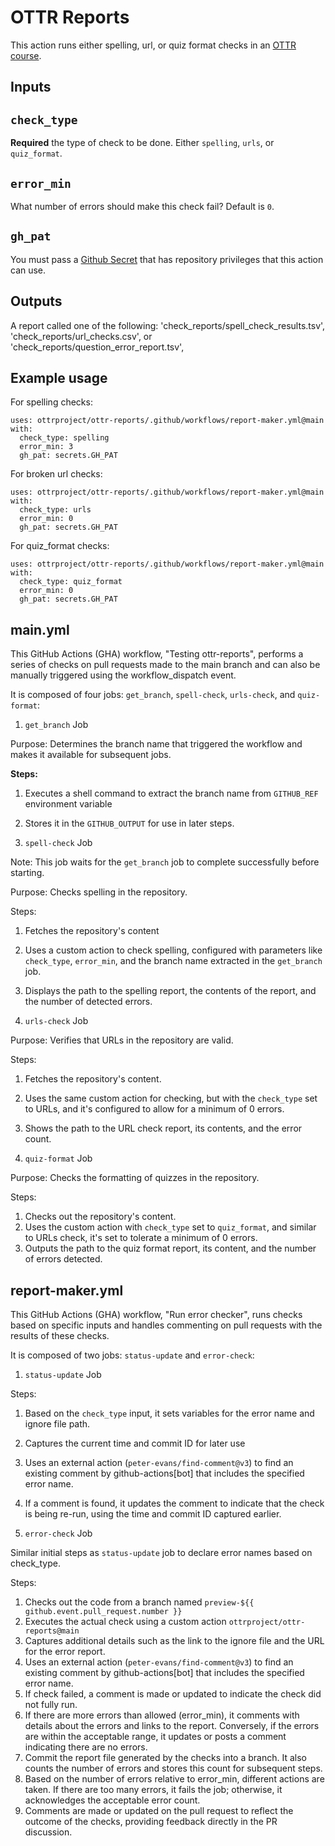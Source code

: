 # OTTR Reports

This action runs either spelling, url, or quiz format checks in an [OTTR course](https://github.com/ottrproject/OTTR_Template).


## Inputs

## `check_type`

**Required** the type of check to be done. Either `spelling`, `urls`, or `quiz_format`.

## `error_min`

What number of errors should make this check fail? Default is `0`.

## `gh_pat`

You must pass a [Github Secret](https://docs.github.com/en/actions/security-guides/encrypted-secrets) that has repository privileges that this action can use.

## Outputs

A report called one of the following:
'check_reports/spell_check_results.tsv', 'check_reports/url_checks.csv', or 'check_reports/question_error_report.tsv',

## Example usage

For spelling checks:
```
uses: ottrproject/ottr-reports/.github/workflows/report-maker.yml@main
with:
  check_type: spelling
  error_min: 3
  gh_pat: secrets.GH_PAT
```

For broken url checks:
```
uses: ottrproject/ottr-reports/.github/workflows/report-maker.yml@main
with:
  check_type: urls
  error_min: 0
  gh_pat: secrets.GH_PAT
```

For quiz_format checks:
```
uses: ottrproject/ottr-reports/.github/workflows/report-maker.yml@main
with:
  check_type: quiz_format
  error_min: 0
  gh_pat: secrets.GH_PAT
```


## main.yml

This GitHub Actions (GHA) workflow, "Testing ottr-reports", performs a series of checks on pull requests made to the main branch and can also be manually triggered using the workflow_dispatch event.

It is composed of four jobs: `get_branch`, `spell-check`, `urls-check`, and `quiz-format`:

1. `get_branch` Job

Purpose: Determines the branch name that triggered the workflow and makes it available for subsequent jobs.

**Steps:**
1. Executes a shell command to extract the branch name from `GITHUB_REF` environment variable
2. Stores it in the `GITHUB_OUTPUT` for use in later steps.


2. `spell-check` Job

Note: This job waits for the `get_branch` job to complete successfully before starting.

Purpose: Checks spelling in the repository.

Steps: 
1. Fetches the repository's content 
2. Uses a custom action to check spelling, configured with parameters like `check_type`, `error_min`, and the branch name extracted in the `get_branch` job.
3. Displays the path to the spelling report, the contents of the report, and the number of detected errors.


3. `urls-check` Job

Purpose: Verifies that URLs in the repository are valid.

Steps:
1. Fetches the repository's content.
2. Uses the same custom action for checking, but with the `check_type` set to URLs, and it's configured to allow for a minimum of 0 errors.
3. Shows the path to the URL check report, its contents, and the error count.


4. `quiz-format` Job

Purpose: Checks the formatting of quizzes in the repository.

Steps:
1. Checks out the repository's content.
2. Uses the custom action with `check_type` set to `quiz_format`, and similar to URLs check, it's set to tolerate a minimum of 0 errors.
3. Outputs the path to the quiz format report, its content, and the number of errors detected.


## report-maker.yml

This GitHub Actions (GHA) workflow, "Run error checker", runs checks based on specific inputs and handles commenting on pull requests with the results of these checks.

It is composed of two jobs: `status-update` and `error-check`:

1. `status-update` Job

Steps:
1. Based on the `check_type` input, it sets variables for the error name and ignore file path.
2. Captures the current time and commit ID for later use 
3. Uses an external action (`peter-evans/find-comment@v3`) to find an existing comment by github-actions[bot] that includes the specified error name.
4. If a comment is found, it updates the comment to indicate that the check is being re-run, using the time and commit ID captured earlier.


2. `error-check` Job

Similar initial steps as `status-update` job to declare error names based on check_type.

Steps:
1. Checks out the code from a branch named `preview-${{ github.event.pull_request.number }}`
2. Executes the actual check using a custom action `ottrproject/ottr-reports@main`
3. Captures additional details such as the link to the ignore file and the URL for the error report.
4. Uses an external action (`peter-evans/find-comment@v3`) to find an existing comment by github-actions[bot] that includes the specified error name.
5. If check failed, a comment is made or updated to indicate the check did not fully run. 
6. If there are more errors than allowed (error_min), it comments with details about the errors and links to the report. Conversely, if the errors are within the acceptable range, it updates or posts a comment indicating there are no errors.
7. Commit the report file generated by the checks into a branch. It also counts the number of errors and stores this count for subsequent steps.
8. Based on the number of errors relative to error_min, different actions are taken. If there are too many errors, it fails the job; otherwise, it acknowledges the acceptable error count.
9. Comments are made or updated on the pull request to reflect the outcome of the checks, providing feedback directly in the PR discussion.

